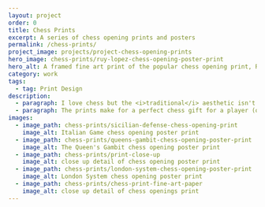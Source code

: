 ```yaml
---
layout: project
order: 0
title: Chess Prints
excerpt: A series of chess opening prints and posters
permalink: /chess-prints/
project_image: projects/project-chess-opening-prints
hero_image: chess-prints/ruy-lopez-chess-opening-poster-print
hero_alt: A framed fine art print of the popular chess opening print, Ruy Lopez (Spanish Game).
category: work
tags:
  - tag: Print Design
description:
  - paragraph: I love chess but the <i>traditional</i> aesthetic isn't to my taste. I’ve been looking for an excuse to make something that’s a bit more elegant and minimal. So, I’ve started making this series of chess openings as art prints. They are printed on lovely fine art (slightly textured) 200gsm paper and are now available to buy on <a class="link-body" href="https://www.etsy.com/shop/DaveMullenJnr">Etsy</a>.
  - paragraph: The prints make for a perfect chess gift for a player (or yourself), and are available to purchase in the UK, USA, Europe, and Australia.
images:
  - image_path: chess-prints/sicilian-defense-chess-opening-print
    image_alt: Italian Game chess opening poster print
  - image_path: chess-prints/queens-gambit-chess-opening-poster-print
    image_alt: The Queen's Gambit chess opening poster print
  - image_path: chess-prints/print-close-up
    image_alt: close up detail of chess opening poster print
  - image_path: chess-prints/london-system-chess-opening-poster-print
    image_alt: London System chess opening poster print
  - image_path: chess-prints/chess-print-fine-art-paper
    image_alt: close up detail of chess openings print
---
```

